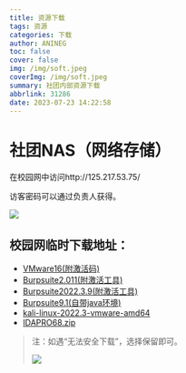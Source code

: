```yaml
---
title: 资源下载
tags: 资源
categories: 下载
author: ANINEG
toc: false
cover: false
img: /img/soft.jpeg
coverImg: /img/soft.jpeg
summary: 社团内部资源下载
abbrlink: 31286
date: 2023-07-23 14:22:58
---
```


# 社团NAS（网络存储）

在校园网中访问http://125.217.53.75/

访客密码可以通过负责人获得。

![](/img/nas.jpg)

## 校园网临时下载地址：

- [VMware16(附激活码)](http://nas.guet-ladybug.cn/download/VMware.zip)
- [Burpsuite2.011(附激活工具)](http://nas.guet-ladybug.cn/download/bp1.zip)
- [Burpsuite2022.3.9(附激活工具)](http://nas.guet-ladybug.cn/download/bp2.zip)
- [Burpsuite9.1(自带java环境)](http://nas.guet-ladybug.cn/download/bp3.7z)
- [kali-linux-2022.3-vmware-amd64](http://nas.guet-ladybug.cn/download/kali.7z)
- [IDAPRO68.zip](http://nas.guet-ladybug.cn/download/IDAPRO68.zip)

> 注：如遇“无法安全下载”，选择保留即可。
>
> ![](/img/warn.jpg)

